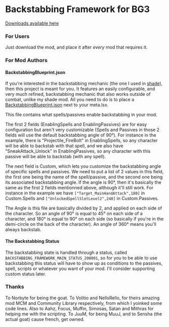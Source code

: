 # Backstabbing Framework for BG3

[Downloads available here](https://www.nexusmods.com/baldursgate3/mods/11741/)

### For Users

Just download the mod, and place it after _every_ mod that requires it.

### For Mod Authors

#### BackstabbingBlueprint.json

If you're interested in the backstabbing mechanic (the one I used in [shade](https://www.nexusmods.com/baldursgate3/mods/10781?tab=description)), then this project is meant for you. It features an easily configurable, and very much refined, backstabbing mechanic that also works outside of combat, unlike my shade mod. All you need to do is to place a [BackstabbingBlueprint.json](https://github.com/Lunisole/BackstabbingFramework/blob/main/Mods/BackstabbingFramework/BackstabbingBlueprint-Example.json) next to your meta.lsx.

This file contains what spells/passives enable backstabbing in your mod.

The first 2 fields (EnablingSpells and EnablingPassives) are for easy configuration but aren't very customizable (Spells and Passives in those 2 fields will use the default backstabbing angle of 90°).
For instance in the example, there is "Projectile_FireBolt" in EnablingSpells, so any character will be able to backstab with that spell, and we also have "SneakAttack_Unlock" in EnablingPassives, so any character with this passive will be able to backstab (with any spell).

The next field is Custom, which lets you customize the backstabbing angle of specific spells and passives.
We need to put a list of 2 values in this field, the first one being the name of the spell/passive, and the second one being its associated backstabbing angle. If the angle is 90°, then it's basically the same as the first 2 fields mentionned above, although it'll still work. For instance in the example we have ```["Target_MainHandAttack",180]``` in Custom.Spells and ```["UnlockedSpellSlotLevel2",240]``` in Custom.Passives.

The Angle is this file are basically divided by 2, and applied on each side of the character. So an angle of 90° is equal to 45° on each side of a character, and 180° is equal to 90° on each side (so basically if you're in the demi-circle on the back of the character). An angle of 360° means you'll always backstab.

#### The Backstabbing Status

The backstabbing state is handled through a status, called ```BACKSTABBING_FRAMEWORK_MAIN_STATUS_200001```, so for you to be able to use backstabbing this status will have to show up as conditions to the passives, spell, scripts or whatever you want of your mod. I'll consider supporting custom status later.

### Thanks

To Norbyte for being the goat. To Volitio and NellsRello, for theirs amazing mod MCM and Community Library respectively, from which I yoinked some code lines. Also to Aahz, Focus, Muffin, Simosas, Satan and Mithras for helping me with the scripting.  To JuuM, for being MuuJ, and to Sensha (the actual goat) cause french, get owned.
